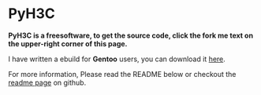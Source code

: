 PyH3C
=====

**PyH3C is a freesoftware, to get the source code, click the fork me text on the upper-right corner of this page.**

I have written a ebuild for **Gentoo** users, you can download it [here](./ebuilds/pyh3c-9999.ebuild).

For more information, Please read the README below or checkout the [readme page](https://github.com/houqp/pyh3c/blob/master/README.md) on github.
